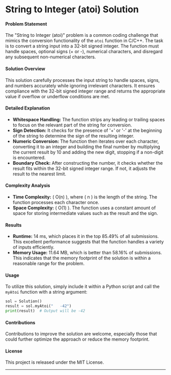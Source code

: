 # String to Integer (atoi) Solution

#### Problem Statement
The "String to Integer (atoi)" problem is a common coding challenge that mimics the conversion functionality of the `atoi` function in C/C++. The task is to convert a string input into a 32-bit signed integer. The function must handle spaces, optional signs (+ or -), numerical characters, and disregard any subsequent non-numerical characters.

#### Solution Overview
This solution carefully processes the input string to handle spaces, signs, and numbers accurately while ignoring irrelevant characters. It ensures compliance with the 32-bit signed integer range and returns the appropriate value if overflow or underflow conditions are met.

#### Detailed Explanation
- **Whitespace Handling:** The function strips any leading or trailing spaces to focus on the relevant part of the string for conversion.
- **Sign Detection:** It checks for the presence of '+' or '-' at the beginning of the string to determine the sign of the resulting integer.
- **Numeric Conversion:** The function then iterates over each character, converting it to an integer and building the final number by multiplying the current result by 10 and adding the new digit, stopping if a non-digit is encountered.
- **Boundary Check:** After constructing the number, it checks whether the result fits within the 32-bit signed integer range. If not, it adjusts the result to the nearest limit.

#### Complexity Analysis
- **Time Complexity:** \( O(n) \), where \( n \) is the length of the string. The function processes each character once.
- **Space Complexity:** \( O(1) \). The function uses a constant amount of space for storing intermediate values such as the result and the sign.

#### Results
- **Runtime:** 14 ms, which places it in the top 85.49% of all submissions. This excellent performance suggests that the function handles a variety of inputs efficiently.
- **Memory Usage:** 11.64 MB, which is better than 58.16% of submissions. This indicates that the memory footprint of the solution is within a reasonable range for the problem.

#### Usage
To utilize this solution, simply include it within a Python script and call the `myAtoi` function with a string argument:
```python
sol = Solution()
result = sol.myAtoi("   -42")
print(result)  # Output will be -42
```

#### Contributions
Contributions to improve the solution are welcome, especially those that could further optimize the approach or reduce the memory footprint.

#### License
This project is released under the MIT License.

---
